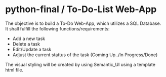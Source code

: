 # python-final / To-Do-List Web-App

The objective is to build a To-Do Web-App, which utilizes a SQL Database. It shall fulfill the following functions/requirements: 
- Add a new task
- Delete a task
- Edit/Update a task
- Adjust the current stattus of the task (Coming Up../In Progress/Done) 

The visual styling will be created by using Semantic_UI using a template html file.
